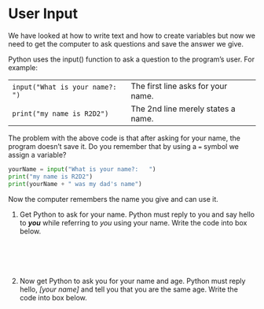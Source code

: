 # User Input
We have looked at how to write text and how to create variables but now we need to get the computer to ask questions and save the answer we give.

Python uses the input() function to ask a question to the program’s user. 
For example:

| | |
|-|-|
|`input("What is your name?: ")` | The first line asks for your name.|
|`print("my name is R2D2")` | The 2nd line merely states a name.|

The problem with the above code is that after asking for your name, the program doesn’t save it. Do you remember that by using a `=` symbol we assign a variable?
```python
yourName = input("What is your name?:   ")
print("my name is R2D2")
print(yourName + " was my dad's name")
```
Now the computer remembers the name you give and can use it.

1. Get Python to ask for your name. Python must reply to you and say hello to ***you*** while referring to *you* using your name. Write the code into box below.
~~~





~~~

2. Now get Python to ask you for your name and age. Python must reply hello, *[your name]* and tell you that you are the same age. Write the code into box below.
~~~





~~~
